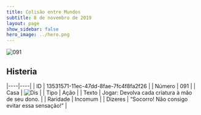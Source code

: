 ```yaml
---
title: Colisão entre Mundos
subtitle: 8 de novembro de 2019
layout: page
show_sidebar: false
hero_image: ../hero.png
---
```


![091](https://cdn.keyforgegame.com/media/card_front/pt/452_091_78278825PHGG_pt.png)

## Histeria

|----|----|
| ID | 13531571-11ec-47dd-8fae-7fc4f8fa2f26 |
| Número | 091 |
| Casa | ![Dis](https://archonarcana.com/images/thumb/e/e8/Dis.png/22px-Dis.png "Dis") |
| Tipo | Ação |
| Texto | Jogar: Devolva cada criatura à mão  de seu dono. |
| Raridade | Incomum |
| Dizeres | “Socorro! Não consigo evitar essa sensação!” |
